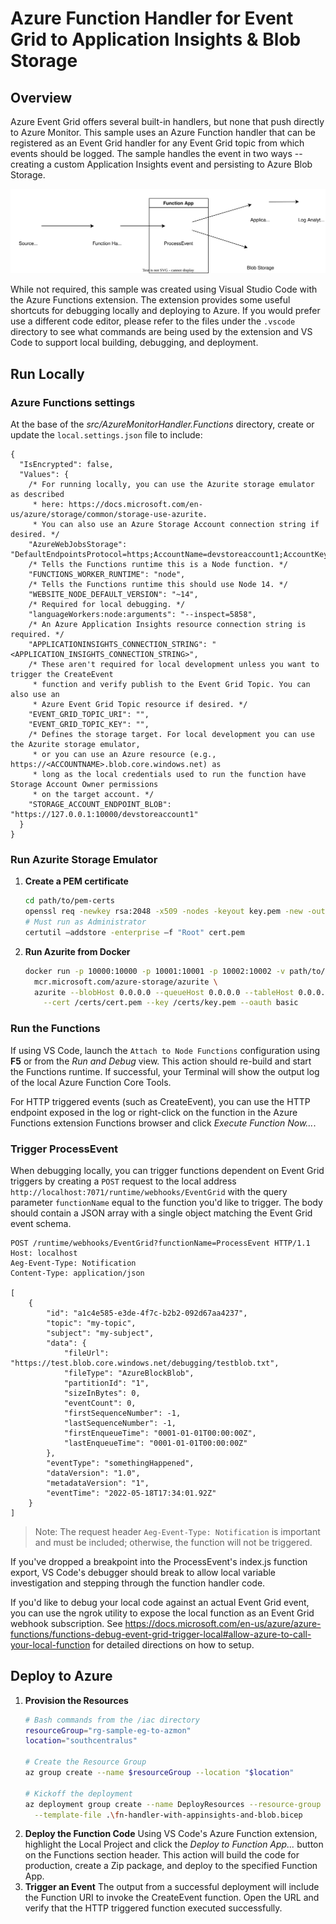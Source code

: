 # Azure Function Handler for Event Grid to Application Insights & Blob Storage

## Overview

Azure Event Grid offers several built-in handlers, but none that push directly to Azure Monitor. This sample uses an Azure Function handler that can be registered as an Event Grid handler for any Event Grid topic from which events should be logged. The sample handles the event in two ways -- creating a custom Application Insights event and persisting to Azure Blob Storage.

![Resource diagram of conceptual architecture](./.assets/event-grid_to_app-insights.svg)

While not required, this sample was created using Visual Studio Code with the Azure Functions extension. The extension provides some useful shortcuts for debugging locally and deploying to Azure. If you would prefer use a different code editor, please refer to the files under the `.vscode` directory to see what commands are being used by the extension and VS Code to support local building, debugging, and deployment.

## Run Locally

### Azure Functions settings

At the base of the *src/AzureMonitorHandler.Functions* directory, create or update the `local.settings.json` file to include:

```jsonc
{
  "IsEncrypted": false,
  "Values": {
    /* For running locally, you can use the Azurite storage emulator as described
     * here: https://docs.microsoft.com/en-us/azure/storage/common/storage-use-azurite.
     * You can also use an Azure Storage Account connection string if desired. */
    "AzureWebJobsStorage": "DefaultEndpointsProtocol=https;AccountName=devstoreaccount1;AccountKey=Eby8vdM02xNOcqFlqUwJPLlmEtlCDXJ1OUzFT50uSRZ6IFsuFq2UVErCz4I6tq/K1SZFPTOtr/KBHBeksoGMGw==;BlobEndpoint=https://127.0.0.1:10000/devstoreaccount1;QueueEndpoint=https://127.0.0.1:10001/devstoreaccount1;",
    /* Tells the Functions runtime this is a Node function. */
    "FUNCTIONS_WORKER_RUNTIME": "node",
    /* Tells the Functions runtime this should use Node 14. */
    "WEBSITE_NODE_DEFAULT_VERSION": "~14",
    /* Required for local debugging. */
    "languageWorkers:node:arguments": "--inspect=5858",
    /* An Azure Application Insights resource connection string is required. */
    "APPLICATIONINSIGHTS_CONNECTION_STRING": "<APPLICATION_INSIGHTS_CONNECTION_STRING>",
    /* These aren't required for local development unless you want to trigger the CreateEvent
     * function and verify publish to the Event Grid Topic. You can also use an
     * Azure Event Grid Topic resource if desired. */
    "EVENT_GRID_TOPIC_URI": "",
    "EVENT_GRID_TOPIC_KEY": "",
    /* Defines the storage target. For local development you can use the Azurite storage emulator,
     * or you can use an Azure resource (e.g., https://<ACCOUNTNAME>.blob.core.windows.net) as
     * long as the local credentials used to run the function have Storage Account Owner permissions
     * on the target account. */
    "STORAGE_ACCOUNT_ENDPOINT_BLOB": "https://127.0.0.1:10000/devstoreaccount1"
  }
}
```

### Run Azurite Storage Emulator

1. **Create a PEM certificate**
   ```sh
   cd path/to/pem-certs
   openssl req -newkey rsa:2048 -x509 -nodes -keyout key.pem -new -out cert.pem -sha256 -days 365 -addext "subjectAltName=IP:127.0.0.1" -subj "/C=CO/ST=ST/L=LO/O=OR/OU=OU/CN=CN"
   # Must run as Administrator
   certutil –addstore -enterprise –f "Root" cert.pem
   ```
1. **Run Azurite from Docker**
   ```sh
   docker run -p 10000:10000 -p 10001:10001 -p 10002:10002 -v path/to/cert:/certs \
     mcr.microsoft.com/azure-storage/azurite \
     azurite --blobHost 0.0.0.0 --queueHost 0.0.0.0 --tableHost 0.0.0.0 \
       --cert /certs/cert.pem --key /certs/key.pem --oauth basic
   ```

### Run the Functions

If using VS Code, launch the `Attach to Node Functions` configuration using **F5** or from the *Run and Debug* view. This action should re-build and start the Functions runtime. If successful, your Terminal will show the output log of the local Azure Function Core Tools.

For HTTP triggered events (such as CreateEvent), you can use the HTTP endpoint exposed in the log or right-click on the function in the Azure Functions extension Functions browser and click *Execute Function Now...*.

### Trigger ProcessEvent

When debugging locally, you can trigger functions dependent on Event Grid triggers by creating a `POST` request to the local address `http://localhost:7071/runtime/webhooks/EventGrid` with the query parameter `functionName` equal to the function you'd like to trigger. The body should contain a JSON array with a single object matching the Event Grid event schema.

```http
POST /runtime/webhooks/EventGrid?functionName=ProcessEvent HTTP/1.1
Host: localhost
Aeg-Event-Type: Notification
Content-Type: application/json

[
    {
        "id": "a1c4e585-e3de-4f7c-b2b2-092d67aa4237",
        "topic": "my-topic",
        "subject": "my-subject",
        "data": {
            "fileUrl": "https://test.blob.core.windows.net/debugging/testblob.txt",
            "fileType": "AzureBlockBlob",
            "partitionId": "1",
            "sizeInBytes": 0,
            "eventCount": 0,
            "firstSequenceNumber": -1,
            "lastSequenceNumber": -1,
            "firstEnqueueTime": "0001-01-01T00:00:00Z",
            "lastEnqueueTime": "0001-01-01T00:00:00Z"
        },
        "eventType": "somethingHappened",
        "dataVersion": "1.0",
        "metadataVersion": "1",
        "eventTime": "2022-05-18T17:34:01.92Z"
    }
]
```

> Note: The request header `Aeg-Event-Type: Notification` is important and must be included; otherwise, the function will not be triggered.

If you've dropped a breakpoint into the ProcessEvent's index.js function export, VS Code's debugger should break to allow local variable investigation and stepping through the function handler code.

If you'd like to debug your local code against an actual Event Grid event, you can use the ngrok utility to expose the local function as an Event Grid webhook subscription. See <https://docs.microsoft.com/en-us/azure/azure-functions/functions-debug-event-grid-trigger-local#allow-azure-to-call-your-local-function> for detailed directions on how to setup.

## Deploy to Azure

1. **Provision the Resources**
   ```bash
   # Bash commands from the /iac directory
   resourceGroup="rg-sample-eg-to-azmon"
   location="southcentralus"

   # Create the Resource Group
   az group create --name $resourceGroup --location "$location"

   # Kickoff the deployment
   az deployment group create --name DeployResources --resource-group $resourceGroup \
     --template-file .\fn-handler-with-appinsights-and-blob.bicep
   ```
1. **Deploy the Function Code** Using VS Code's Azure Function extension, highlight the Local Project and click the *Deploy to Function App...* button on the Functions section header. This action will build the code for production, create a Zip package, and deploy to the specified Function App.
1. **Trigger an Event** The output from a successful deployment will include the Function URI to invoke the CreateEvent function. Open the URL and verify that the HTTP triggered function executed successfully.
